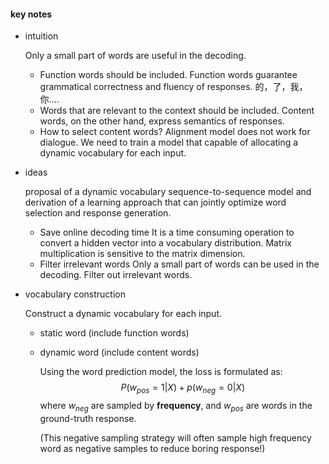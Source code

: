 #### key notes

+ intuition

  Only a small part of words are useful in the decoding.

  + Function words should be included.
    Function words guarantee grammatical correctness and fluency of responses.
    的，了，我，你….
  + Words that are relevant to the context should be included.
    Content words, on the other hand, express semantics of responses.
  + How to select content words?
    Alignment model does not work for dialogue.
    We need to train a model that capable of allocating a dynamic vocabulary for each input.

+ ideas

  proposal of a dynamic vocabulary sequence-to-sequence model and derivation of a learning approach that can jointly optimize word selection and response generation.

  + Save online decoding time
    It is a time consuming operation to convert a hidden vector into a vocabulary distribution.
    Matrix multiplication is sensitive to the matrix dimension.
  + Filter irrelevant words
    Only a small part of words can be used in the decoding.
    Filter out irrelevant words.

+ vocabulary construction

  Construct a dynamic vocabulary for each input. 

  + static word (include function words)

  + dynamic word (include content words)

    Using the word prediction model, the loss is formulated as:
    $$
    P(w_{pos}=1|X) + p(w_{neg}=0|X)
    $$
    where ${w_{neg}}$ are sampled by **frequency**, and ${w_{pos}}$ are words in the ground-truth response.

    (This negative sampling strategy will often sample high frequency word as negative samples to reduce boring response!)



